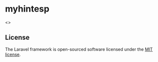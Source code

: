 <h1>myhintesp</h1>
<a></a>

<>

## License

The Laravel framework is open-sourced software licensed under the [MIT license](https://opensource.org/licenses/MIT).
